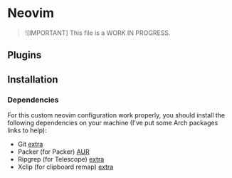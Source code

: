 # Neovim

> ![IMPORTANT]
> This file is a WORK IN PROGRESS.

## Plugins


## Installation

### Dependencies

For this custom neovim configuration work properly, you should install the
following dependencies on your machine (I've put some Arch packages links to help):

- Git [extra](https://archlinux.org/packages/extra/x86_64/git)
- Packer (for Packer) [AUR](https://aur.archlinux.org/packages/nvim-packer-git)
- Ripgrep (for Telescope) [extra](https://archlinux.org/packages/extra/x86_64/ripgrep/)
- Xclip (for clipboard remap) [extra](https://archlinux.org/packages/extra/x86_64/xclip/)

